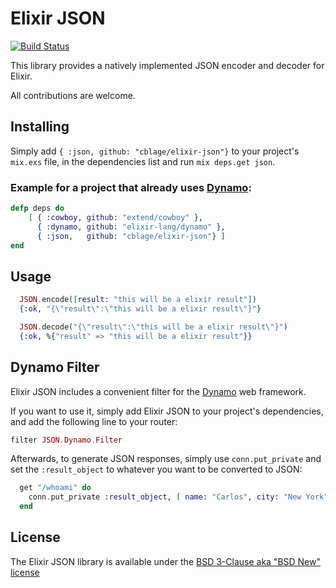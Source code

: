 # Elixir JSON

[![Build Status](https://travis-ci.org/cblage/elixir-json.png?branch=master)](https://travis-ci.org/cblage/elixir-json)

This library provides a natively implemented JSON encoder and decoder for Elixir.

All contributions are welcome.
## Installing

Simply add ```{ :json, github: "cblage/elixir-json"}``` to your project's ```mix.exs``` file, in the dependencies list and run ```mix deps.get json```.

### Example for a project that already uses [Dynamo](https://github.com/elixir-lang/dynamo):
```elixir
defp deps do
    [ { :cowboy, github: "extend/cowboy" },
      { :dynamo, github: "elixir-lang/dynamo" },
      { :json,   github: "cblage/elixir-json"} ]
end
```

## Usage

```elixir
  JSON.encode([result: "this will be a elixir result"])
  {:ok, "{\"result\":\"this will be a elixir result\"}"}
```

```elixir
  JSON.decode("{\"result\":\"this will be a elixir result\"}")
  {:ok, %{"result" => "this will be a elixir result"}}
```

## Dynamo Filter

Elixir JSON includes a convenient filter for the [Dynamo](https://github.com/elixir-lang/dynamo) web framework.

If you want to use it, simply add Elixir JSON to your project's dependencies, and add the following line to your router:
```elixir 
filter JSON.Dynamo.Filter
```

Afterwards, to generate JSON responses, simply use ```conn.put_private``` and set the ```:result_object``` to whatever you want to be converted to JSON:
```elixir
  get "/whoami" do
    conn.put_private :result_object, [ name: "Carlos", city: "New York", likes: "Programming" ]
  end
```


## License
The Elixir JSON library is available under the [BSD 3-Clause aka "BSD New" license](http://www.tldrlegal.com/l/BSD3)
